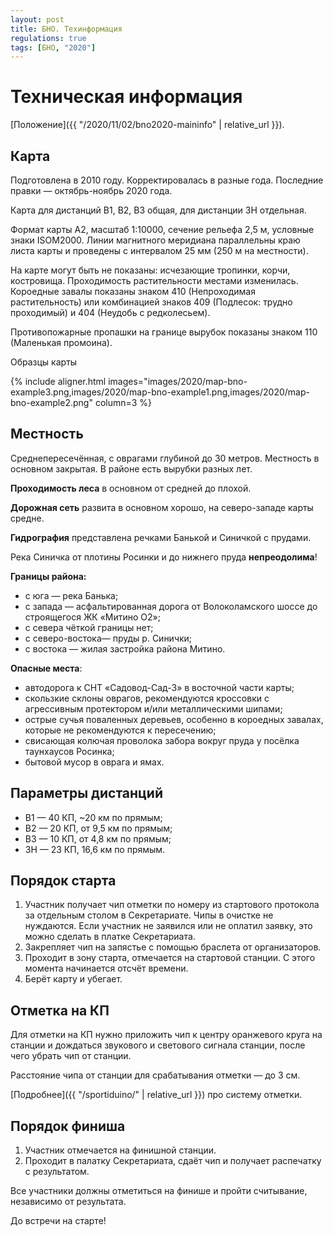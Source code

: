 ```yaml
---
layout: post
title: БНО. Техинформация
regulations: true
tags: [БНО, "2020"]
---
```



Техническая информация
======================

[Положение]({{ "/2020/11/02/bno2020-maininfo" | relative_url }}).

Карта
-----

Подготовлена в 2010 году. Корректировалась в разные года.
Последние правки — октябрь-ноябрь 2020 года.

Карта для дистанций В1, В2, В3 общая, для дистанции ЗН отдельная.

Формат карты А2, масштаб 1:10000, сечение рельефа 2,5 м, условные знаки ISOM2000.
Линии магнитного меридиана параллельны краю листа карты и проведены с интервалом 25 мм (250 м на местности).

На карте могут быть не показаны: исчезающие тропинки, корчи, костровища.
Проходимость растительности местами изменилась.
Короедные завалы показаны знаком 410 (Непроходимая растительность) 
или комбинацией знаков 409 (Подлесок: трудно проходимый) и 404 (Неудобь  с  редколесьем).

Противопожарные пропашки на границе вырубок показаны знаком 110 (Маленькая промоина).

Образцы карты

{% include aligner.html images="images/2020/map-bno-example3.png,images/2020/map-bno-example1.png,images/2020/map-bno-example2.png" column=3 %}

Местность
---------

Среднепересечённая, с оврагами глубиной до 30 метров.
Местность в основном закрытая. В районе есть вырубки разных лет.

**Проходимость леса** в основном от средней до плохой.

**Дорожная сеть** развита в основном хорошо, на северо-западе карты средне.

**Гидрография** представлена речками Банькой и Синичкой с прудами.

Река Синичка от плотины Росинки и до нижнего пруда **непреодолима**! 

**Границы района:**
* с юга — река Банька;
* с запада — асфальтированная дорога от Волоколамского шоссе до строящегося ЖК «Митино О2»;
* с севера чёткой границы нет;
* с северо-востока— пруды р. Синички;
* с востока — жилая застройка района Митино.

**Опасные места**: 
* автодорога к СНТ «Садовод-Сад-3» в восточной части карты;
* скользкие склоны оврагов, рекомендуются кроссовки с агрессивным протектором и/или металлическими шипами;
* острые сучья поваленных деревьев, особенно в короедных завалах, которые не рекомендуются к пересечению;
* свисающая колючая проволока забора вокруг пруда у посёлка таунхаусов Росинка;
* бытовой мусор в оврага и ямах.


Параметры дистанций
-------------------

* В1 — 40 КП, ~20 км по прямым;
* В2 — 20 КП, от 9,5 км по прямым;
* В3 — 10 КП, от 4,8 км по прямым;
* ЗН — 23 КП, 16,6 км по прямым.

Порядок старта
--------------

1. Участник получает чип отметки по номеру из стартового протокола за отдельным столом в Секретариате.
Чипы в очистке не нуждаются.
Если участник не заявился или не оплатил заявку, это можно сделать в платке Секретариата.
1. Закрепляет чип на запястье с помощью браслета от организаторов.
1. Проходит в зону старта, отмечается на стартовой станции. С этого момента начинается отсчёт времени.
1. Берёт карту и убегает.

Отметка на КП
-------------

Для отметки на КП нужно приложить чип к центру оранжевого круга на станции и дождаться звукового и светового сигнала станции,
после чего убрать чип от станции.

Расстояние чипа от станции для срабатывания отметки — до 3 см.

[Подробнее]({{ "/sportiduino/" | relative_url }}) про систему отметки.

Порядок финиша
--------------

1. Участник отмечается на финишной станции.
1. Проходит в палатку Секретариата, сдаёт чип и получает распечатку с результатом.

Все участники должны отметиться на финише и пройти считывание, независимо от результата.

До встречи на старте!

